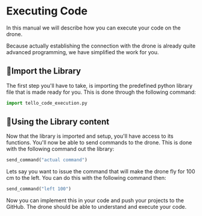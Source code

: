 # Executing Code

In this manual we will describe how you can execute your code on the drone.

Because actually establishing the connection with the drone is already quite advanced programming, we have simplified the work for you. 

## :closed_book:Import the Library

The first step you'll have to take, is importing the predefined python library file that is made ready for you.  This is done through the following command:

```python
import tello_code_execution.py
```

## :open_file_folder:Using the Library content

Now that the library is imported and setup, you'll have access to its functions. You'll now be able to send commands to the drone. This is done with the following command out the library:

```python
send_command("actual command")
```

Lets say you want to issue the command that will make the drone fly for 100 cm to the left. You can do this with the following command then:

```python
send_command("left 100")
```

Now you can implement this in your code and push your projects to the GitHub. The drone should be able to understand and execute your code. 

